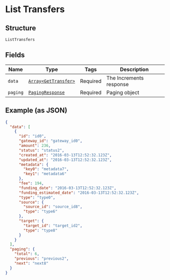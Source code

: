 
# List Transfers

## Structure

`ListTransfers`

## Fields

| Name | Type | Tags | Description |
|  --- | --- | --- | --- |
| `data` | [`Array<GetTransfer>`](../../doc/models/get-transfer.md) | Required | The Increments response |
| `paging` | [`PagingResponse`](../../doc/models/paging-response.md) | Required | Paging object |

## Example (as JSON)

```json
{
  "data": [
    {
      "id": "id0",
      "gateway_id": "gateway_id0",
      "amount": 236,
      "status": "status2",
      "created_at": "2016-03-13T12:52:32.123Z",
      "updated_at": "2016-03-13T12:52:32.123Z",
      "metadata": {
        "key0": "metadata7",
        "key1": "metadata6"
      },
      "fee": 194,
      "funding_date": "2016-03-13T12:52:32.123Z",
      "funding_estimated_date": "2016-03-13T12:52:32.123Z",
      "type": "type0",
      "source": {
        "source_id": "source_id8",
        "type": "type6"
      },
      "target": {
        "target_id": "target_id2",
        "type": "type8"
      }
    }
  ],
  "paging": {
    "total": 6,
    "previous": "previous2",
    "next": "next8"
  }
}
```

